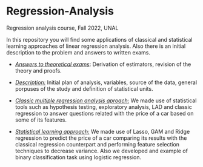 # Regression-Analysis
Regression analysis course, Fall 2022, UNAL

In this repository you will find some applications of classical and statistical learning approaches of linear regression analysis. Also there is an initial description to the problem and answers to written exams.

* [*Answers to theoretical exams*](https://github.com/jdcarrascali/Regression-Analysis/tree/main/Examenes%20escritos): Derivation of estimators, revision of the theory and proofs.

* [*Description:*](https://github.com/jdcarrascali/Regression-Analysis/blob/main/Primera_entrega_proyecto.pdf) Initial plan of analysis, variables, source of the data, general porpuses of the study and definition of statistical units.

* [*Classic multiple regression analysis aproach:*](https://github.com/jdcarrascali/Regression-Analysis/blob/main/Segunda_entrega_proyecto.pdf) We made use of statistical tools such as hypothesis testing, exploratory analysis, LAD and classic regression to answer questions related with the price of a car based on some of its features.

* [*Statistical learning approach:*](https://github.com/jdcarrascali/Regression-Analysis/blob/main/Tercera_entrega_proyecto.pdf) We made use of Lasso, GAM and Ridge regression to predict the price of a car comparing its results with the classical regression counterpart and performing feature selection techniques to decrease variance. Also we developed and example of binary classification task using logistic regression.
